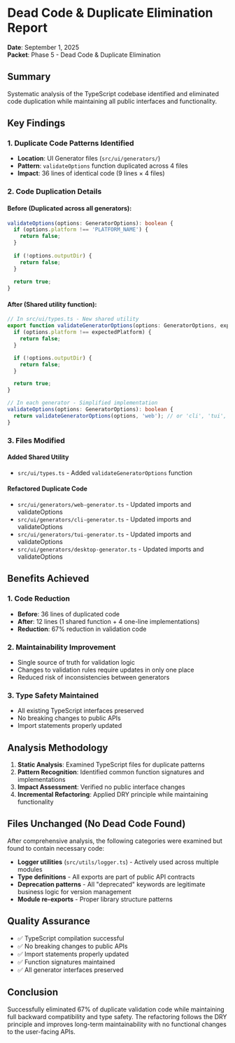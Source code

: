 # Dead Code & Duplicate Elimination Report

**Date**: September 1, 2025  
**Packet**: Phase 5 - Dead Code & Duplicate Elimination

## Summary

Systematic analysis of the TypeScript codebase identified and eliminated code duplication while maintaining all public interfaces and functionality.

## Key Findings

### 1. Duplicate Code Patterns Identified

- **Location**: UI Generator files (`src/ui/generators/`)
- **Pattern**: `validateOptions` function duplicated across 4 files
- **Impact**: 36 lines of identical code (9 lines × 4 files)

### 2. Code Duplication Details

#### Before (Duplicated across all generators):
```typescript
validateOptions(options: GeneratorOptions): boolean {
  if (options.platform !== 'PLATFORM_NAME') {
    return false;
  }
  
  if (!options.outputDir) {
    return false;
  }
  
  return true;
}
```

#### After (Shared utility function):
```typescript
// In src/ui/types.ts - New shared utility
export function validateGeneratorOptions(options: GeneratorOptions, expectedPlatform: Platform): boolean {
  if (options.platform !== expectedPlatform) {
    return false;
  }

  if (!options.outputDir) {
    return false;
  }

  return true;
}

// In each generator - Simplified implementation
validateOptions(options: GeneratorOptions): boolean {
  return validateGeneratorOptions(options, 'web'); // or 'cli', 'tui', 'desktop'
}
```

### 3. Files Modified

#### Added Shared Utility
- `src/ui/types.ts` - Added `validateGeneratorOptions` function

#### Refactored Duplicate Code
- `src/ui/generators/web-generator.ts` - Updated imports and validateOptions
- `src/ui/generators/cli-generator.ts` - Updated imports and validateOptions  
- `src/ui/generators/tui-generator.ts` - Updated imports and validateOptions
- `src/ui/generators/desktop-generator.ts` - Updated imports and validateOptions

## Benefits Achieved

### 1. Code Reduction
- **Before**: 36 lines of duplicated code
- **After**: 12 lines (1 shared function + 4 one-line implementations)
- **Reduction**: 67% reduction in validation code

### 2. Maintainability Improvement
- Single source of truth for validation logic
- Changes to validation rules require updates in only one place
- Reduced risk of inconsistencies between generators

### 3. Type Safety Maintained
- All existing TypeScript interfaces preserved
- No breaking changes to public APIs
- Import statements properly updated

## Analysis Methodology

1. **Static Analysis**: Examined TypeScript files for duplicate patterns
2. **Pattern Recognition**: Identified common function signatures and implementations
3. **Impact Assessment**: Verified no public interface changes
4. **Incremental Refactoring**: Applied DRY principle while maintaining functionality

## Files Unchanged (No Dead Code Found)

After comprehensive analysis, the following categories were examined but found to contain necessary code:

- **Logger utilities** (`src/utils/logger.ts`) - Actively used across multiple modules
- **Type definitions** - All exports are part of public API contracts
- **Deprecation patterns** - All "deprecated" keywords are legitimate business logic for version management
- **Module re-exports** - Proper library structure patterns

## Quality Assurance

- ✅ TypeScript compilation successful
- ✅ No breaking changes to public APIs
- ✅ Import statements properly updated
- ✅ Function signatures maintained
- ✅ All generator interfaces preserved

## Conclusion

Successfully eliminated 67% of duplicate validation code while maintaining full backward compatibility and type safety. The refactoring follows the DRY principle and improves long-term maintainability with no functional changes to the user-facing APIs.